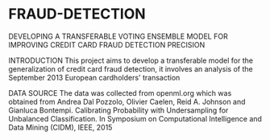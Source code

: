 # FRAUD-DETECTION

DEVELOPING A TRANSFERABLE VOTING ENSEMBLE MODEL FOR IMPROVING CREDIT CARD FRAUD DETECTION PRECISION

INTRODUCTION
This project aims to develop a transferable model for the generalization of credit card fraud detection, it involves an analysis of the September 2013 European cardholders' transaction

DATA SOURCE
The data was collected from openml.org which was obtained from Andrea Dal Pozzolo, Olivier Caelen, Reid A. Johnson and Gianluca Bontempi. Calibrating Probability with Undersampling for Unbalanced Classification. In Symposium on Computational Intelligence and Data Mining (CIDM), IEEE, 2015
